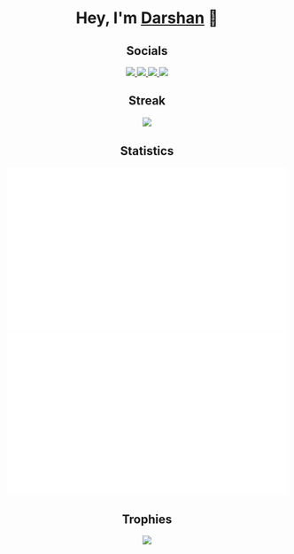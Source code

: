 <!-- main -->

<h1 align="center">Hey, I'm <a href="https://darshan.studio/">Darshan</a> 👋</h1>

<!-- socials -->
<div align="center">
  <h2>Socials</h2>
  <div>
    <!-- discord -->
    <a href="https://discord.com/users/838620835282812969">
      <img src="https://img.shields.io/badge/%40l.orenz-fff?style=flat&logo=discord&logoColor=5865f2&labelColor=1b2531&color=1b2531">
    </a>
    <!-- instagram -->
    <a href="https://instagram.com/%40bruh.darshan">
      <img src="https://img.shields.io/badge/%40bruh.darshan-fff?style=flat&logo=instagram&logoColor=ff66cc&labelColor=1b2531&color=1b2531">
    </a>
    <!-- spotify -->
    <a href="https://open.spotify.com/user/31cuw64kbwyw4vn6epubs7kzdkpq">
      <img src="https://img.shields.io/badge/Lorenz-fff?style=flat&logo=spotify&logoColor=1DB954&labelColor=1b2531&color=1b2531">
    </a>
    <!-- stackoverflow -->
    <a href="https://stackoverflow.com/users/15748819/darshan-b">
      <img src="https://img.shields.io/badge/Darshan%20B-fff?style=flat&logo=stackoverflow&logoColor=F48024&labelColor=1b2531&color=1b2531">
    </a>
  </div>
</div>

<!-- streak -->
<div align="center">
  <h2>Streak</h2>
  <div>
    <img src="https://streak-stats.demolab.com?user=Dqrshan&theme=dark&border_radius=5&stroke=999999&border=999999&background=0d1117">
  </div>
</div>

<!-- github stats -->
<div align="center">
  <h2>Statistics</h2>
  <div>
    <img src="https://raw.githubusercontent.com/Dqrshan/github-stats/master/generated/overview.svg#gh-dark-mode-only">
    <img src="https://raw.githubusercontent.com/Dqrshan/github-stats/master/generated/languages.svg#gh-dark-mode-only">
<!--     <img src="https://github-readme-stats.vercel.app/api?username=Dqrshan&show_icons=true&theme=github_dark" alt="stats">
    <img src="https://github-readme-stats.vercel.app/api/top-langs/?username=Dqrshan&layout=compact&theme=github_dark" alt="langs"> -->
  </div>
</div>

<!-- trophies -->
<div align="center">
  <div>
  <h2>Trophies</h2>
    <img src="https://github-profile-trophy.vercel.app/?username=Dqrshan&theme=juicyfresh&row=1&margin-w=7&margin-h=10&no-frame=true">
  </div>
</div>
